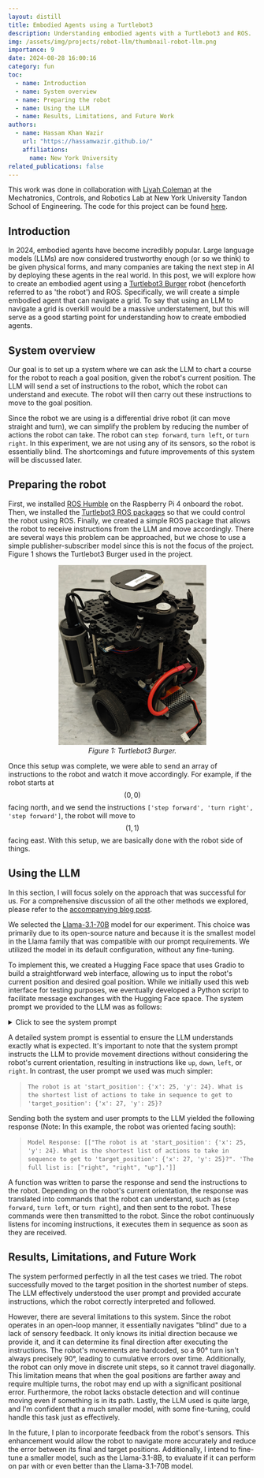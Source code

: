 ```yaml
---
layout: distill
title: Embodied Agents using a Turtlebot3
description: Understanding embodied agents with a Turtlebot3 and ROS.
img: /assets/img/projects/robot-llm/thumbnail-robot-llm.png
importance: 9
date: 2024-08-28 16:00:16
category: fun
toc:
  - name: Introduction
  - name: System overview
  - name: Preparing the robot
  - name: Using the LLM
  - name: Results, Limitations, and Future Work
authors:
  - name: Hassam Khan Wazir
    url: "https://hassamwazir.github.io/"
    affiliations:
      name: New York University
related_publications: false
---
```


This work was done in collaboration with [Liyah Coleman](https://colemanliyah.github.io/) at the Mechatronics, Controls, and Robotics Lab at New York University Tandon School of Engineering. The code for this project can be found [here](https://github.com/colemanliyah/social-toy-robots).

## Introduction

In 2024, embodied agents have become incredibly popular. Large language models (LLMs) are now considered trustworthy enough (or so we think) to be given physical forms, and many companies are taking the next step in AI by deploying these agents in the real world. In this post, we will explore how to create an embodied agent using a [Turtlebot3 Burger](https://www.robotis.us/turtlebot-3-burger-rpi4-2gb-us/) robot (henceforth referred to as 'the robot') and ROS. Specifically, we will create a simple embodied agent that can navigate a grid. To say that using an LLM to navigate a grid is overkill would be a massive understatement, but this will serve as a good starting point for understanding how to create embodied agents.

## System overview

Our goal is to set up a system where we can ask the LLM to chart a course for the robot to reach a goal position, given the robot's current position. The LLM will send a set of instructions to the robot, which the robot can understand and execute. The robot will then carry out these instructions to move to the goal position.

Since the robot we are using is a differential drive robot (it can move straight and turn), we can simplify the problem by reducing the number of actions the robot can take. The robot can `step forward`, `turn left`, or `turn right`. In this experiment, we are not using any of its sensors, so the robot is essentially blind. The shortcomings and future improvements of this system will be discussed later.

## Preparing the robot

First, we installed [ROS Humble](https://docs.ros.org/en/humble/index.html) on the Raspberry Pi 4 onboard the robot. Then, we installed the [Turtlebot3 ROS packages](https://emanual.robotis.com/docs/en/platform/turtlebot3/overview/) so that we could control the robot using ROS. Finally, we created a simple ROS package that allows the robot to receive instructions from the LLM and move accordingly. There are several ways this problem can be approached, but we chose to use a simple publisher-subscriber model since this is not the focus of the project. Figure 1 shows the Turtlebot3 Burger used in the project.

<p align="center">
    <img src="/assets/img/projects/robot-llm/turtlebot3.png" alt="the turtlebot3 burger." width="300px">
    <br>
    <em>Figure 1: Turtlebot3 Burger.</em>
</p>

Once this setup was complete, we were able to send an array of instructions to the robot and watch it move accordingly. For example, if the robot starts at $$ \left(0,0\right) $$ facing north, and we send the instructions `['step forward', 'turn right', 'step forward']`, the robot will move to $$ \left(1,1\right) $$ facing east. With this setup, we are basically done with the robot side of things.

## Using the LLM

In this section, I will focus solely on the approach that was successful for us. For a comprehensive discussion of all the other methods we explored, please refer to the [accompanying blog post](/blog/2024/robot-llm/).

We selected the [Llama-3.1-70B](https://huggingface.co/meta-llama/Meta-Llama-3.1-70B) model for our experiment. This choice was primarily due to its open-source nature and because it is the smallest model in the Llama family that was compatible with our prompt requirements. We utilized the model in its default configuration, without any fine-tuning.

To implement this, we created a Hugging Face space that uses Gradio to build a straightforward web interface, allowing us to input the robot's current position and desired goal position. While we initially used this web interface for testing purposes, we eventually developed a Python script to facilitate message exchanges with the Hugging Face space. The system prompt we provided to the LLM was as follows:

<details>
<summary> Click to see the system prompt </summary>

<p>
You are controlling a 2 DOF robot on a 50x50 grid. The robot can move one step in any of the four cardinal directions. The robot can perform the following actions:</p>

<ul style="list-style-type: none; padding: 0; margin: 0;">
  <li style="margin: 0;">- 'up': Move one unit up (increasing y coordinate by 1).</li>
  <li style="margin: 0;">- 'down': Move one unit down (decreasing y coordinate by 1).</li>
  <li style="margin: 0;">- 'left': Move one unit left (decreasing x coordinate by 1).</li>
  <li>- 'right': Move one unit right (increasing x coordinate by 1).</li>
</ul>

<p>Given a target coordinate, your task is to calculate and output the shortest sequence of commands that will move the robot from its current position to the target position.</p>

Output Format:

<ul style="list-style-type: none; padding: 0; margin: 0;">
  <li style="margin: 0;">- Begin with the exact phrase: 'The full list is:'.</li>
  <li style="margin: 0;">- Provide the sequence of commands as a JSON array, with each command as a string. Commands must be exactly 'up', 'down', 'left', or 'right'.</li>
  <li style="margin: 0;">- All coordinates should be formatted as JSON objects with keys 'x' and 'y' and integer values. For example, the starting position should be output as {'x': 0, 'y': 0}.</li>
  <li style="margin: 0;">- When calling tools, ensure that all arguments use this JSON object format for coordinates, with keys 'x' and 'y'.</li>
  <li>- Example of correct output: If the target coordinate is {'x': 2, 'y': 3}, your response should include: 'The full list is: ["right", "right", "up", "up", "up"]'</li>
</ul>

<p>Please ensure that all output strictly adheres to these formats. If any output is not in the correct format, redo the task and correct the output before providing the final answer.</p>
</details>

A detailed system prompt is essential to ensure the LLM understands exactly what is expected. It's important to note that the system prompt instructs the LLM to provide movement directions without considering the robot's current orientation, resulting in instructions like `up`, `down`, `left`, or `right`. In contrast, the user prompt we used was much simpler:

> `The robot is at 'start_position': {'x': 25, 'y': 24}. What is the shortest list of actions to take in sequence to get to 'target_position': {'x': 27, 'y': 25}?`

Sending both the system and user prompts to the LLM yielded the following response (Note: In this example, the robot was oriented facing south):

> `Model Response: [["The robot is at 'start_position': {'x': 25, 'y': 24}. What is the shortest list of actions to take in sequence to get to 'target_position': {'x': 27, 'y': 25}?". 'The full list is: ["right", "right", "up"].']]`

A function was written to parse the response and send the instructions to the robot. Depending on the robot's current orientation, the response was translated into commands that the robot can understand, such as (`step forward`, `turn left`, or `turn right`), and then sent to the robot. These commands were then transmitted to the robot. Since the robot continuously listens for incoming instructions, it executes them in sequence as soon as they are received.

## Results, Limitations, and Future Work

The system performed perfectly in all the test cases we tried. The robot successfully moved to the target position in the shortest number of steps. The LLM effectively understood the user prompt and provided accurate instructions, which the robot correctly interpreted and followed.

However, there are several limitations to this system. Since the robot operates in an open-loop manner, it essentially navigates "blind" due to a lack of sensory feedback. It only knows its initial direction because we provide it, and it can determine its final direction after executing the instructions. The robot's movements are hardcoded, so a 90° turn isn't always precisely 90°, leading to cumulative errors over time. Additionally, the robot can only move in discrete unit steps, so it cannot travel diagonally. This limitation means that when the goal positions are farther away and require multiple turns, the robot may end up with a significant positional error. Furthermore, the robot lacks obstacle detection and will continue moving even if something is in its path. Lastly, the LLM used is quite large, and I'm confident that a much smaller model, with some fine-tuning, could handle this task just as effectively.

In the future, I plan to incorporate feedback from the robot's sensors. This enhancement would allow the robot to navigate more accurately and reduce the error between its final and target positions. Additionally, I intend to fine-tune a smaller model, such as the Llama-3.1-8B, to evaluate if it can perform on par with or even better than the Llama-3.1-70B model.

